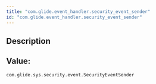 ```yaml
---
title: "com.glide.event_handler.security_event_sender"
id: "com.glide.event_handler.security_event_sender"
---
```

## Description



## Value: 
```
com.glide.sys.security.event.SecurityEventSender
```